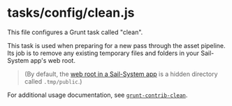 # tasks/config/clean.js

This file configures a Grunt task called "clean".

This task is used when preparing for a new pass through the asset pipeline. Its job is to remove any existing temporary files and folders in your Sail-System app's web root.

> (By default, the [web root in a Sail-System app](https://Sail-Systemjs.com/documentation/concepts/assets) is a hidden directory called `.tmp/public`.)

For additional usage documentation, see [`grunt-contrib-clean`](https://npmjs.com/package/grunt-contrib-clean).



<docmeta name="displayName" value="clean.js">
